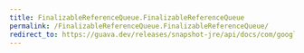 ```yaml
---
title: FinalizableReferenceQueue.FinalizableReferenceQueue
permalink: /FinalizableReferenceQueue.FinalizableReferenceQueue/
redirect_to: https://guava.dev/releases/snapshot-jre/api/docs/com/google/common/base/FinalizableReferenceQueue.html#FinalizableReferenceQueue--
---
```

